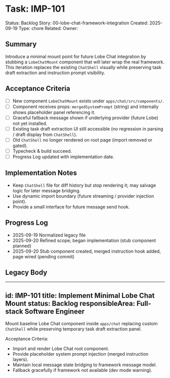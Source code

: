 # Task: IMP-101
Status: Backlog
Story: 00-lobe-chat-framework-integration
Created: 2025-09-19
Type: chore
Related:
Owner:

## Summary
Introduce a minimal mount point for future Lobe Chat integration by stubbing a `LobeChatMount` component that will later wrap the real framework. This iteration replaces the existing `ChatShell` visually while preserving task draft extraction and instruction prompt visibility.

## Acceptance Criteria
- [ ] New component `LobeChatMount` exists under `apps/chat/src/components/`.
- [ ] Component receives props: `mergedSystemPrompt` (string) and internally shows placeholder panel referencing it.
- [ ] Graceful fallback message shown if underlying provider (future Lobe) not yet installed.
- [ ] Existing task draft extraction UI still accessible (no regression in parsing / draft display from `ChatShell`).
- [ ] Old `ChatShell` no longer rendered on root page (import removed or gated).
- [ ] Typecheck & build succeed.
- [ ] Progress Log updated with implementation date.

## Implementation Notes
- Keep `ChatShell` file for diff history but stop rendering it; may salvage logic for later message bridging.
- Use dynamic import boundary (future streaming / provider injection point).
- Provide a small interface for future message send hook.

## Progress Log
- 2025-09-19 Normalized legacy file
- 2025-09-20 Refined scope; began implementation (stub component planned)
- 2025-09-20 Stub component created, merged instruction hook added, page wired (pending commit)

## Legacy Body

---
id: IMP-101
title: Implement Minimal Lobe Chat Mount
status: Backlog
responsibleArea: Full-stack Software Engineer
---
Mount baseline Lobe Chat component inside `apps/chat` replacing custom `ChatShell` while preserving temporary task draft extraction panel.

Acceptance Criteria:
- Import and render Lobe Chat root component.
- Provide placeholder system prompt injection (merged instruction layers).
- Maintain local message state bridging to framework message model.
- Fallback gracefully if framework not available (dev mode warning).
